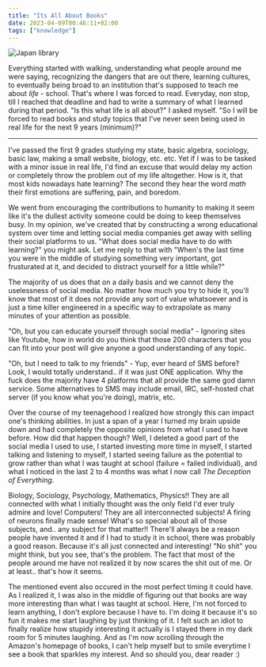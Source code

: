 ```yaml
---
title: "Its All About Books"
date: 2023-04-09T00:46:11+02:00
tags: ["knowledge"]
---
```


![Japan library](/images/library.png)

Everything started with walking, understanding what people around me were saying, recognizing the dangers that are out there, learning cultures, to eventually being broad to an institution that's supposed to teach me about *life* - school. That's where I was forced to read. Everyday, non stop, till I reached that deadline and had to write a summary of what I learned during that period. "Is this what life is all about?" I asked myself. "So I will be forced to read books and study topics that I've never seen being used in real life for the next 9 years (minimum)?"

---

I've passed the first 9 grades studying my state, basic algebra, sociology, basic law, making a small website, biology, etc. etc. Yet if I was to be tasked with a minor issue in real life, I'd find an excuse that would delay my action or completely throw the problem out of my life altogether. How is it, that most kids nowadays hate learning? The second they hear the word *math* their first emotions are suffering, pain, and boredom. 

We went from encouraging the contributions to humanity to making it seem like it's the dullest activity someone could be doing to keep themselves busy. In my opinion, we've created that by constructing a wrong educational system over time and letting social media companies get away with selling their social platforms to us. "What does social media have to do with learning?" you might ask. Let me reply to that with "When's the last time you were in the middle of studying something very important, got frusturated at it, and decided to distract yourself for a little while?"

The majority of us does that on a daily basis and we cannot deny the uselessness of social media. No matter how much you try to hide it, you'll know that most of it does not provide any sort of value whatsoever and is just a time killer engineered in a specific way to extrapolate as many minutes of your attention as possible. 

"Oh, but you can educate yourself through social media" - Ignoring sites like Youtube, how in world do you think that those 200 characters that you can fit into your post will give anyone a good understanding of any topic. 

"Oh, but I need to talk to my friends" - Yup, ever heard of SMS before? Look, I would totally understand.. if it was just ONE application. Why the fuck does the majority have 4 platforms that all provide the same god damn service. Some alternatives to SMS may include email, IRC, self-hosted chat server (if you know what you're doing), matrix, etc. 

Over the course of my teenagehood I realized how strongly this can impact one's thinking abilities. In just a span of a year I turned my brain upside down and had completely the opposite opinions from what I used to have before. How did that happen though? Well, I deleted a good part of the social media I used to use, I started investing more time in myself, I started talking and listening to myself, I started seeing failure as the potential to grow rather than what I was taught at school (failure = failed individual), and what I noticed in the last 2 to 4 months was what I now call *The Deception of Everything*. 

Biology, Sociology, Psychology, Mathematics, Physics!! They are all connected with what I initially thought was the only field I'd ever truly admire and love! Computers! They are all interconnected subjects! A firing of neurons finally made sense! What's so special about all of those subjects, and.. any subject for that matter!! There'll always be a reason people have invented it and if I had to study it in school, there was probably a good reason. Because it's all just connected and interesting! "No shit" you might think, but you see, that's the problem. The fact that most of the people around me have not realized it by now scares the shit out of me. Or at least.. that's how it seems.

The mentioned event also occured in the most perfect timing it could have. As I realized it, I was also in the middle of figuring out that books are way more interesting than what I was taught at school. Here, I'm not forced to learn anything, I don't explore because I have to. I'm doing it because it's so fun it makes me start laughing by just thinking of it. I felt such an idiot to finally realize how stupidy interesting it actually is I stayed there in my dark room for 5 minutes laughing. And as I'm now scrolling through the Amazon's homepage of books, I can't help myself but to smile everytime I see a book that sparkles my interest. And so should you, dear reader :) 